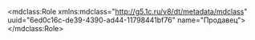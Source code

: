 <?xml version="1.0" encoding="UTF-8"?>
<mdclass:Role xmlns:mdclass="http://g5.1c.ru/v8/dt/metadata/mdclass" uuid="6ed0c16c-de39-4390-ad44-11798441bf76" name="Продавец">
  <synonym key="ru" value="Продавец"/>
</mdclass:Role>
